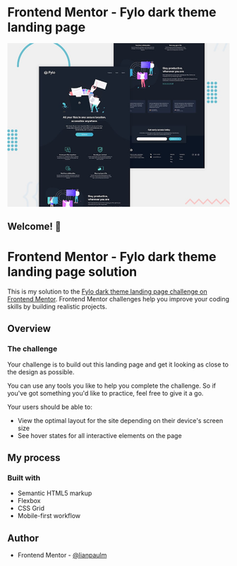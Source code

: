 # Frontend Mentor - Fylo dark theme landing page

![Design preview for the Fylo dark theme landing page challenge](./design/desktop-preview.jpg)

## Welcome! 👋

# Frontend Mentor - Fylo dark theme landing page solution

This is my solution to the [Fylo dark theme landing page challenge on Frontend Mentor](https://www.frontendmentor.io/challenges/testimonials-grid-section-Nnw6J7Un7).
Frontend Mentor challenges help you improve your coding skills by building realistic projects.

## Overview

### The challenge

Your challenge is to build out this landing page and get it looking as close to the design as possible.

You can use any tools you like to help you complete the challenge. So if you've got something you'd like to practice, feel free to give it a go.

Your users should be able to:

- View the optimal layout for the site depending on their device's screen size
- See hover states for all interactive elements on the page

<!-- ### Links

- Solution URL: [Add solution URL here](https://your-solution-url.com)
- Live Site URL: [Add live site URL here](https://your-live-site-url.com) -->

## My process

### Built with

- Semantic HTML5 markup
- Flexbox
- CSS Grid
- Mobile-first workflow

## Author

<!-- - Website - [Add your name here](https://www.your-site.com) -->

- Frontend Mentor - [@lianpaulm](https://www.frontendmentor.io/profile/lianpaulm)

